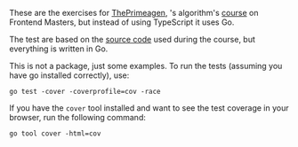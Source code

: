 These are the exercises for [ThePrimeagen](https://github.com/ThePrimeagen/), 's
algorithm's [course](https://frontendmasters.com/courses/algorithms) on Frontend Masters,
but instead of using TypeScript it uses Go.

The test are based on the [source code](https://github.com/ThePrimeagen/kata-machine) used 
during the course, but everything is written in Go.

This is not a package, just some examples.
To run the tests (assuming you have go installed correctly), use:

```
go test -cover -coverprofile=cov -race
```

If you have the `cover` tool installed and want to see the test coverage in your browser, 
run the following command: 

```
go tool cover -html=cov
```
